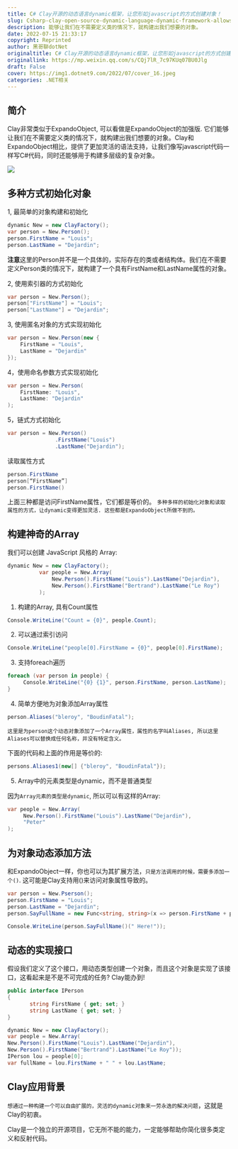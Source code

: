 ```yaml
---
title: C# Clay开源的动态语言dynamic框架，让您形如javascript的方式创建对象！
slug: Csharp-clay-open-source-dynamic-language-dynamic-framework-allows-you-to-create-objects-in-a-JavaScript-like-manner
description: 能够让我们在不需要定义类的情况下，就构建出我们想要的对象。
date: 2022-07-15 21:33:17
copyright: Reprinted
author: 黑哥聊dotNet
originaltitle: C# Clay开源的动态语言dynamic框架，让您形如javascript的方式创建对象！
originallink: https://mp.weixin.qq.com/s/CQj7lR_7c97KUq07BU0Jlg
draft: False
cover: https://img1.dotnet9.com/2022/07/cover_16.jpeg
categories: .NET相关
---
```


## 简介

Clay非常类似于ExpandoObject, 可以看做是ExpandoObject的加强版. 它们能够让我们在不需要定义类的情况下，就构建出我们想要的对象。Clay和ExpandoObject相比，提供了更加灵活的语法支持，让我们像写javascript代码一样写C#代码，同时还能够用于构建多层级的复杂对象。

![](https://img1.dotnet9.com/2022/07/1601.png)

## 多种方式初始化对象

1, 最简单的对象构建和初始化

```csharp
dynamic New = new ClayFactory();
var person = New.Person();
person.FirstName = "Louis";
person.LastName = "Dejardin";
```

**注意**这里的Person并不是一个具体的，实际存在的类或者结构体。我们在不需要定义Person类的情况下，就构建了一个具有FirstName和LastName属性的对象。

2, 使用索引器的方式初始化

```csharp
var person = New.Person();
person["FirstName"] = "Louis";
person["LastName"] = "Dejardin";
```

3, 使用匿名对象的方式实现初始化

```csharp
var person = New.Person(new {
    FirstName = "Louis",
    LastName = "Dejardin"
});
```

4，使用命名参数方式实现初始化

```csharp
var person = New.Person(
    FirstName: "Louis",
    LastName: "Dejardin"
);
```

5，链式方式初始化

```csharp
var person = New.Person()
               .FirstName("Louis")
               .LastName("Dejardin");
```

读取属性方式

```csharp
person.FirstName
person[“FirstName”]
person.FirstName()
```

上面三种都是访问FirstName属性，它们都是等价的。
`多种多样的初始化对象和读取属性的方式，让dynamic变得更加灵活. 这些都是ExpandoObject所做不到的。`

## 构建神奇的Array

我们可以创建 JavaScript 风格的 Array:

```csharp
dynamic New = new ClayFactory();
          var people = New.Array(
              New.Person().FirstName("Louis").LastName("Dejardin"),
              New.Person().FirstName("Bertrand").LastName("Le Roy")
          );
```

1. 构建的Array, 具有Count属性

```csharp
Console.WriteLine("Count = {0}", people.Count);
```

2. 可以通过索引访问

```csharp
Console.WriteLine("people[0].FirstName = {0}", people[0].FirstName);
```

3. 支持foreach遍历

```csharp
foreach (var person in people) {
     Console.WriteLine("{0} {1}", person.FirstName, person.LastName);
}
```

4. 简单方便地为对象添加Array属性

```csharp
person.Aliases("bleroy", "BoudinFatal");
```

`这里是为person这个动态对象添加了一个Array属性，属性的名字叫Aliases, 所以这里Aliases可以替换成任何名称，并没有特定含义。`

下面的代码和上面的作用是等价的:

```csharp
persons.Aliases1(new[] {"bleroy", "BoudinFatal"});
```

5. Array中的元素类型是dynamic，而不是普通类型

因为`Array元素的类型是dynamic`, 所以可以有这样的Array:

```csharp
var people = New.Array(
     New.Person().FirstName("Louis").LastName("Dejardin"),
     "Peter"
);
```

## 为对象动态添加方法

和ExpandoObject一样，你也可以为其扩展方法，`只是方法调用的时候，需要多添加一个()`.
这可能是Clay支持用()来访问对象属性导致的。

```csharp
var person = New.Pserson();
person.FirstName = "Louis";
person.LastName = "Dejardin";
person.SayFullName = new Func<string, string>(x => person.FirstName + person.LastName + x);

Console.WriteLine(person.SayFullName()(" Here!"));
```

## 动态的实现接口

假设我们定义了这个接口，用动态类型创建一个对象，而且这个对象是实现了该接口，这看起来是不是不可完成的任务? Clay能办到!

```csharp
public interface IPerson
{ 
       string FirstName { get; set; } 
       string LastName { get; set; }
}

dynamic New = new ClayFactory();
var people = New.Array(
New.Person().FirstName("Louis").LastName("Dejardin"),
New.Person().FirstName("Bertrand").LastName("Le Roy"));
IPerson lou = people[0];
var fullName = lou.FirstName + " " + lou.LastName;
```

## Clay应用背景

`想通过一种构建一个可以自由扩展的，灵活的dynamic对象来一劳永逸的解决问题`，这就是Clay的初衷。

Clay是一个独立的开源项目，它无所不能的能力，一定能够帮助你简化很多类定义和反射代码。